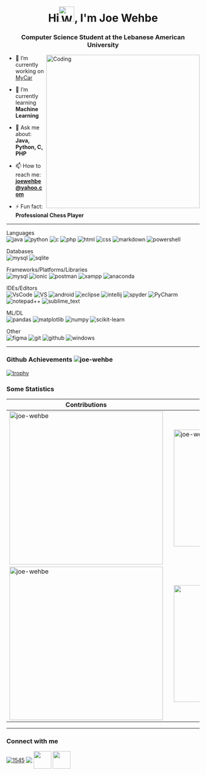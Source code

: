<h1 align="center">Hi<img src="https://raw.githubusercontent.com/Tarikul-Islam-Anik/Animated-Fluent-Emojis/master/Emojis/Hand%20gestures/Waving%20Hand%20Medium-Light%20Skin%20Tone.png" alt="Waving Hand Medium-Light Skin Tone" width="40" height="40" />, I'm Joe Wehbe</h1> 
<h3 align="center">Computer Science Student at the Lebanese American University</h3>

<img align="right" alt="Coding" width="400" src = "https://www.adspltech.net/assets/images/App%20development%20ADSPL.gif">

- 🔭 I’m currently working on [MyCar](https://github.com/Joe-Wehbe/MyCar)

- 🌱 I’m currently learning **Machine Learning**

- 💬 Ask me about: **Java, Python, C, PHP**

- 📫 How to reach me: **joewehbe@yahoo.com**

- ⚡ Fun fact: **Professional Chess Player** 

***

  <p align="left">
   Languages <br>
   <a target="_blank" rel="noreferrer"> <img src="https://img.shields.io/badge/java-%23ED8B00.svg?style=for-the-badge&logo=java&logoColor=white" alt="java"/> </a> 
   <a target="_blank" rel="noreferrer"> <img src="https://img.shields.io/badge/python-3670A0?style=for-the-badge&logo=python&logoColor=ffdd54" alt="python"/> </a>
   <a target="_blank" rel="noreferrer"> <img src="https://img.shields.io/badge/C-00599C?style=for-the-badge&logo=c&logoColor=white" alt="c"/> </a>
   <a target="_blank" rel="noreferrer"> <img src="https://img.shields.io/badge/PHP-777BB4?style=for-the-badge&logo=php&logoColor=white" alt="php"/> </a>
   <a target="_blank" rel="noreferrer"> <img src="https://img.shields.io/badge/html5-%23E34F26.svg?style=for-the-badge&logo=html5&logoColor=white" alt="html"/ </a>
   <a target="_blank" rel="noreferrer"> <img src="https://img.shields.io/badge/css3-%231572B6.svg?style=for-the-badge&logo=css3&logoColor=white" alt="css"/ </a>
   <a target="_blank" rel="noreferrer"> <img src="https://img.shields.io/badge/markdown-%23000000.svg?style=for-the-badge&logo=markdown&logoColor=white" alt="markdown"/ </a>
   <a target="_blank" rel="noreferrer"> <img src="https://img.shields.io/badge/PowerShell-%235391FE.svg?style=for-the-badge&logo=powershell&logoColor=white" alt="powershell"/> </a> </p>
  
  <p align="left">
  Databases <br>
  <a target="_blank" rel="noreferrer"> <img src="https://img.shields.io/badge/MySQL-005C84?style=for-the-badge&logo=mysql&logoColor=white" alt="mysql"/> </a>  
  <a target="_blank" rel="noreferrer"> <img src="https://img.shields.io/badge/SQLite-07405E?style=for-the-badge&logo=sqlite&logoColor=white" alt="sqlite"/> </a>  
 </p>
  
  <p align="left">
    Frameworks/Platforms/Libraries <br>
   <a target="_blank" rel="noreferrer"> <img src="https://img.shields.io/badge/jupyter-%23FA0F00.svg?style=for-the-badge&logo=jupyter&logoColor=white" alt="mysql"/> </a>
   <a target="_blank" rel="noreferrer"> <img src="https://img.shields.io/badge/Ionic-%233880FF.svg?style=for-the-badge&logo=Ionic&logoColor=white" alt="ionic"/></a>
   <a target="_blank" rel="noreferrer"> <img src="https://img.shields.io/badge/Postman-FF6C37?style=for-the-badge&logo=Postman&logoColor=white" alt="postman"/> </a>
   <a target="_blank" rel="noreferrer"> <img src="https://img.shields.io/badge/Xampp-F37623?style=for-the-badge&logo=xampp&logoColor=white" alt="xampp"/> </a>
   <a target="_blank" rel="noreferrer"> <img src="https://img.shields.io/badge/Anaconda-%2344A833.svg?style=for-the-badge&logo=anaconda&logoColor=white" alt="anaconda"/> </a></p>
  
  <p align="left">
    IDEs/Editors <br>
  <a target="_blank" rel="noreferrer"> <img src="https://img.shields.io/badge/VSCode-0078D4?style=for-the-badge&logo=visual%20studio%20code&logoColor=white" alt="VsCode"/> </a>
  <a target="_blank" rel="noreferrer"> <img src="https://img.shields.io/badge/Visual%20Studio-5C2D91.svg?style=for-the-badge&logo=visual-studio&logoColor=white" alt="VS"/> </a>
  <a target="_blank" rel="noreferrer"> <img src="https://img.shields.io/badge/Android_Studio-3DDC84?style=for-the-badge&logo=android-studio&logoColor=white" alt="android"/> </a>
  <a target="_blank" rel="noreferrer"> <img src="https://img.shields.io/badge/Eclipse-2C2255?style=for-the-badge&logo=eclipse&logoColor=white" alt="eclipse"/> </a>
  <a target="_blank" rel="noreferrer"> <img src="https://img.shields.io/badge/IntelliJ_IDEA-000000.svg?style=for-the-badge&logo=intellij-idea&logoColor=white" alt="intellij"/> </a>
  <a target="_blank" rel="noreferrer"> <img src="https://img.shields.io/badge/Spyder-838485?style=for-the-badge&logo=spyder%20ide&logoColor=maroon" alt="spyder"/> </a>
  <a target="_blank" rel="noreferrer"> <img src="https://img.shields.io/badge/PyCharm-000000.svg?&style=for-the-badge&logo=PyCharm&logoColor=white" alt="PyCharm"/> </a>
   <a target="_blank" rel="noreferrer"> <img src="https://img.shields.io/badge/Notepad++-90E59A.svg?style=for-the-badge&logo=notepad%2B%2B&logoColor=black" alt="notepad++"/> </a>
   <a target="_blank" rel="noreferrer"> <img src="https://img.shields.io/badge/sublime_text-%23575757.svg?style=for-the-badge&logo=sublime-text&logoColor=important" alt="sublime_text"/> </a> </p>
   
  <p align="left">
  ML/DL <br>
  <a target="_blank" rel="noreferrer"> <img src="https://img.shields.io/badge/pandas-%23150458.svg?style=for-the-badge&logo=pandas&logoColor=white" alt="pandas"/> </a> 
  <a target="_blank" rel="noreferrer"> <img src="https://img.shields.io/badge/Matplotlib-%23ffffff.svg?style=for-the-badge&logo=Matplotlib&logoColor=black" alt="matplotlib"/> </a>
  <a target="_blank" rel="noreferrer"> <img src="https://img.shields.io/badge/numpy-%23013243.svg?style=for-the-badge&logo=numpy&logoColor=white" alt="numpy"/> </a> 
  <a target="_blank" rel="noreferrer"> <img src="https://img.shields.io/badge/scikit--learn-%23F7931E.svg?style=for-the-badge&logo=scikit-learn&logoColor=white" alt="scikit-learn"/> </a> </p>

  <p align="left">
  Other <br>    
  <a target="_blank" rel="noreferrer"> <img src="https://img.shields.io/badge/Figma-F24E1E?style=for-the-badge&logo=figma&logoColor=white" alt="figma"/> </a>   
  <a target="_blank" rel="noreferrer"> <img src="https://img.shields.io/badge/GIT-E44C30?style=for-the-badge&logo=git&logoColor=white" alt="git"/> </a> 
  <a target="_blank" rel="noreferrer"> <img src="https://img.shields.io/badge/github-%23121011.svg?style=for-the-badge&logo=github&logoColor=white" alt="github"/> </a>
  <a target="_blank" rel="noreferrer"> <img src="https://img.shields.io/badge/Windows-0078D6?style=for-the-badge&logo=windows&logoColor=white" alt="windows"/> </a> </p>
   
***

### Github Achievements <img src="https://komarev.com/ghpvc/?username=joe-wehbe&label=Profile%20views&color=0e75b6&style=flat" alt="joe-wehbe" />
[![trophy](https://github-profile-trophy.vercel.app/?username=joe-wehbe&column=-1&theme=radical&margin-w=5&no-frame=true)](https://github.com/joe-wehbe/github-profile-trophy)

### Some Statistics
| Contributions | Languages |
| ---------- | --------- |
| <img align="center" width="400" src="https://github-readme-stats.vercel.app/api?username=joe-wehbe&show_icons=true&theme=radical&locale=en&hide_border=true" alt="joe-wehbe"/> | &nbsp;&nbsp;&nbsp;<img align="center" width="305" src="https://github-readme-stats.vercel.app/api/top-langs?username=joe-wehbe&show_icons=true&exclude_repo=Joe-Wehbe,CineLeb&locale=en&layout=compact&theme=radical&hide_border=true" alt="joe-wehbe" /> | 
| <img align="center" width="400" src="https://github-readme-streak-stats.herokuapp.com/?user=joe-wehbe&theme=radical&hide_border=true" alt="joe-wehbe"/> | &nbsp;&nbsp;&nbsp;<img align="center" width="305" src="http://github-profile-summary-cards.vercel.app/api/cards/repos-per-language?username=joe-wehbe&theme=radical&exclude_repo=Joe-Wehbe,CineLeb" /> |

***

### Connect with me
<a href="https://github.com/Joe-Wehbe" target="blank"><img align="center" src="https://skillicons.dev/icons?i=github" alt="1545" /></a>
<a href="https://www.linkedin.com/in/joe-wehbe/" target="blank"><img align="center" src="https://skillicons.dev/icons?i=linkedin" /></a>
<a href="https://leetcode.com/Joe-Wehbe/" target="blank"><img align="center" src="https://github.com/Joe-Wehbe/Joe-Wehbe/assets/102875229/21ea2fb7-2a29-45b2-8c06-73b5e607fffc" width = "46"/></a>
<a href="https://lichess.org/@/ANON-X71"><img align="center" src="https://images.prismic.io/lichess/5cfd2630-2a8f-4fa9-8f78-04c2d9f0e5fe_lichess-box-1024.png?auto=compress,format" width = "46"/></a>
